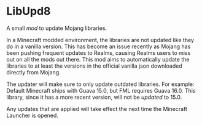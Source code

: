 LibUpd8
===

A small *mod* to update Mojang libraries.

In a Minecraft modded environment, the libraries are not updated
like they do in a vanilla version. This has become an issue recently
as Mojang has been pushing frequent updates to Realms, causing Realms
users to miss out on all the mods out there. This mod aims to
automatically update the libraries to at least the versions in the
official vanilla json downloaded directly from Mojang.

The updater will make sure to only update outdated libraries.
For example: Default Minecraft ships with Guava 15.0, but FML
requires Guava 16.0. This library, since it has a more recent
 version, will not be *updated* to 15.0.

Any updates that are applied will take effect the next time the
Minecraft Launcher is opened.
